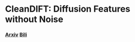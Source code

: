 # CleanDIFT: Diffusion Features without Noise
### [Arxiv](https://arxiv.org/pdf/2412.03439)   [Bili](https://www.bilibili.com/video/BV1b541197HX?buvid=XX68ACF6051B519928AE6B6F405AD2D005DC3&from_spmid=playlist.playlist-detail.0.0&is_story_h5=false&mid=DrRwFpk%2BbcbkpzyW8K9UaQ%3D%3D&plat_id=116&share_from=ugc&share_medium=android&share_plat=android&share_session_id=7ec5d6cc-eb1b-40d0-ae1d-b8d96e6a2a6f&share_source=WEIXIN&share_tag=s_i&spmid=united.player-video-detail.0.0&timestamp=1750868703&unique_k=9RxcO7z&up_id=373596439&share_source=weixin)
